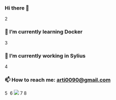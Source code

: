 ### Hi there 👋
2
### 🌱 I’m currently learning Docker
3
### 🔭 I’m currently working in Sylius
4
### 📫 How to reach me: arti0090@gmail.com
5
​
6
![](https://komarev.com/ghpvc/?username=arti0090&color=green)
7
​
8
<!--
9
**arti0090/arti0090** is a ✨ _special_ ✨ repository because its `README.md` (this file) appears on your GitHub profile.
10
​
11
Here are some ideas to get you started:
12
​
13
- 🔭 I’m currently working on ...
14
- 🌱 I’m currently learning ...
15
- 👯 I’m looking to collaborate on ...
16
- 🤔 I’m looking for help with ...
17
- 💬 Ask me about ...
18
- 📫 How to reach me: ...
19
- 😄 Pronouns: ...
20
- ⚡ Fun fact: ...
21
-->
